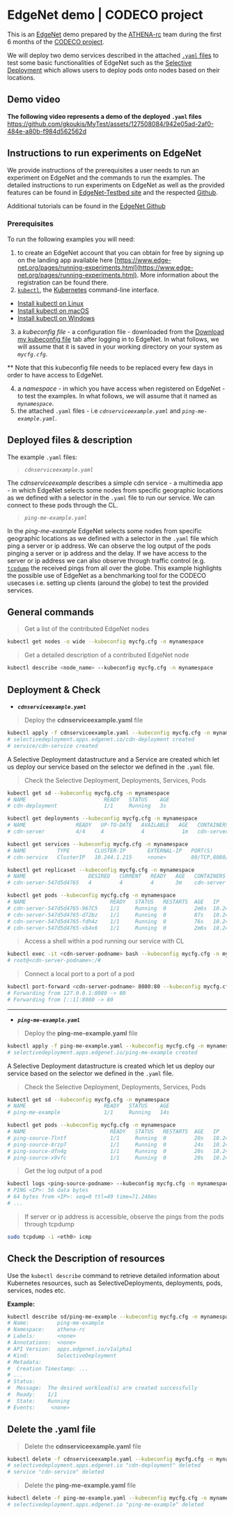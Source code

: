 # EdgeNet demo | CODECO project
This is an [EdgeNet](https://www.edge-net.org/) demo prepared by the [ATHENA-rc](https://www.athenarc.gr/en/home) team during the first 6 months of the [CODECO project](https://he-codeco.eu/).

We will deploy two demo services described in the attached [``.yaml`` files](https://kubernetes.io/docs/concepts/overview/working-with-objects/kubernetes-objects/) to test some basic functionalities of EdgeNet such as the [Selective Deployment](https://github.com/EdgeNet-project/edgenet/blob/main/docs/custom_resources.md#selective-deployment) which allows users to deploy pods onto nodes based on their locations.

## Demo video
**The following video represents a demo of the deployed ``.yaml`` files**
https://github.com/gkoukis/MyTest/assets/127508084/942e05ad-2af0-484e-a80b-f984d562562d

## Instructions to run experiments on EdgeNet
We provide instructions of the prerequisites a user needs to run an experiment on EdgeNet and the commands to run the examples. The detailed instructions to run experiments on EdgeNet as well as the provided features can be found in [EdgeNet-Testbed site](https://www.edge-net.org/pages/running-experiments.html) and the respected [Github](https://github.com/EdgeNet-project/edgenet).

Additional tutorials can be found in the [EdgeNet Github](https://github.com/EdgeNet-project/edgenet/tree/main/docs/tutorials/old)

### Prerequisites
To run the following examples you will need:
1. to create an EdgeNet account that you can obtain for free by signing up on the landing app available here [https://www.edge-net.org/pages/running-experiments.html](https://www.edge-net.org/pages/running-experiments.html). More information about the registration can be found there.
2. [``kubectl``](https://kubernetes.io/docs/reference/kubectl/overview/), the [Kubernetes](https://kubernetes.io/) command-line interface.

- [Install kubectl on Linux](https://kubernetes.io/docs/tasks/tools/install-kubectl-linux)
- [Install kubectl on macOS](https://kubernetes.io/docs/tasks/tools/install-kubectl-macos)
- [Install kubectl on Windows](https://kubernetes.io/docs/tasks/tools/install-kubectl-windows)

3. a *kubeconfig file* - a configuration file - downloaded from the [Download my kubeconfig file](https://landing.edge-net.org) tab after logging in to EdgeNet. In what follows, we will assume that it is saved in your working directory on your system as *``mycfg.cfg``*.

** Note that this kubeconfig file needs to be replaced every few days in order to have access to EdgeNet.


4. a *namespace* - in which you have access when registered on EdgeNet - to test the examples. In what follows, we will assume that it named as *``mynamespace``*. 
5. the attached ``.yaml`` files - i.e *``cdnserviceexample.yaml``* and *``ping-me-example.yaml``*.


## Deployed files & description
The example ``.yaml`` files:
> *``cdnserviceexample.yaml``*

The *cdnserviceexample* describes a simple cdn service - a multimedia app - in which EdgeNet selects some nodes from specific geographic locations as we defined with a selector in the ``.yaml`` file to run our service. We can connect to these pods through the CL.

> *``ping-me-example.yaml``*

In the *ping-me-example* EdgeNet selects some nodes from specific geographic locations as we defined with a selector in the ``.yaml`` file which ping a server or ip address. We can observe the log output of the pods pinging a server or ip address and the delay. If we have access to the server or ip address we can also observe through traffic control (e.g. [``tcpdump``](https://www.tcpdump.org/index.html#latest-releases) the received pings from all over the globe. This example highlights the possible use of EdgeNet as a benchmarking tool for the CODECO usecases i.e. setting up clients (around the globe) to test the provided services.


## General commands
> Get a list of the contributed EdgeNet nodes
```bash
kubectl get nodes -o wide --kubeconfig mycfg.cfg -n mynamespace
```
> Get a detailed description of a contributed EdgeNet node
```bash
kubectl describe <node_name> --kubeconfig mycfg.cfg -n mynamespace
```

## Deployment & Check
+ ***``cdnserviceexample.yaml``***
> Deploy the **cdnserviceexample.yaml** file
```bash
kubectl apply -f cdnserviceexample.yaml --kubeconfig mycfg.cfg -n mynamespace
# selectivedeployment.apps.edgenet.io/cdn-deployment created
# service/cdn-service created
```
A Selective Deployment datastructure and a Service are created which let us deploy our service based on the selector we defined in the ``.yaml`` file.
> Check the Selective Deployment, Deployments, Services, Pods
```bash
kubectl get sd --kubeconfig mycfg.cfg -n mynamespace
# NAME                         READY   STATUS    AGE
# cdn-deployment               1/1     Running   3s
```
```bash
kubectl get deployments --kubeconfig mycfg.cfg -n mynamespace
# NAME                READY   UP-TO-DATE   AVAILABLE   AGE   CONTAINERS          IMAGES               SELECTOR
# cdn-server          4/4     4            4            1m   cdn-server          emamatas/appserver   app=cdn-server
```
```bash
kubectl get services --kubeconfig mycfg.cfg -n mynamespace
# NAME          TYPE        CLUSTER-IP       EXTERNAL-IP   PORT(S)           AGE   SELECTOR
# cdn-service   ClusterIP   10.244.1.215     <none>        80/TCP,8080/TCP   3m   app=cdn-server
```
```bash
kubectl get replicaset --kubeconfig mycfg.cfg -n mynamespace
# NAME                    DESIRED   CURRENT   READY   AGE   CONTAINERS   IMAGES               SELECTOR
# cdn-server-547d5d4765   4         4         4       3m    cdn-server   emamatas/appserver   app=cdn-server,pod-template-hash=547d5d4765
```
```bash
kubectl get pods --kubeconfig mycfg.cfg -n mynamespace
# NAME                           READY   STATUS   RESTARTS  AGE   IP             NODE
# cdn-server-547d5d4765-967C5    1/1     Running  0         2m6s  10.244.1.14    jp-13-c9fe.edge-net.io
# cdn-server-547d5d4765-d72bz    1/1     Running  0         87s   10.244.72.19   geni-us-ga-035b.edge-net.io
# cdn-server-547d5d4765-fdh4z    1/1     Running  0         76s   10.244.74.22   geni-us-hi-1bf2.edge-net.io
# cdn-server-547d5d4765-vb4x6    1/1     Running  0         2m6s  10.244.8.26    geni-us-oh-90fb.edge-net.io
```

> Access a shell within a pod running our service with CL
```bash
kubectl exec -it <cdn-server-podname> bash --kubeconfig mycfg.cfg -n mynamespace
# root@<cdn-server-podname>:/#
```
> Connect a local port to a port of a pod
```bash
kubectl port-forward <cdn-server-podname> 8080:80 --kubeconfig mycfg.cfg -n mynamespace
# Forwarding from 127.0.0.1:8080 -> 80
# Forwarding from [::1]:8080 -> 80
```


---
+ ***``ping-me-example.yaml``***
> Deploy the **ping-me-example.yaml** file
```bash
kubectl apply -f ping-me-example.yaml --kubeconfig mycfg.cfg -n mynamespace
# selectivedeployment.apps.edgenet.io/ping-me-example created
```
A Selective Deployment datastructure is created which let us deploy our service based on the selector we defined in the ``.yaml`` file.
> Check the Selective Deployment, Deployments, Services, Pods
```bash
kubectl get sd --kubeconfig mycfg.cfg -n mynamespace
# NAME                         READY   STATUS    AGE
# ping-me-example              1/1     Running   14s
```
```bash
kubectl get pods --kubeconfig mycfg.cfg -n mynamespace
# NAME                           READY   STATUS   RESTARTS  AGE   IP             NODE
# ping-source-7lntf              1/1     Running  0         20s   10.244.74.24   geni-us-hi-1bf2.edge-net.io
# ping-source-8rzp7              1/1     Running  0         24s   10.244.5.95    de-ni-5793.edge-net.io
# ping-source-dfn4g              1/1     Running  0         20s   10.244.86.20   geni-us-ca-3c7f.edge-net.io
# ping-source-x9vfc              1/1     Running  0         20s   10.244.2.101   edgenet-ingress.planet-lab.eu
```

> Get the log output of a pod
```bash
kubectl logs <ping-source-podname> --kubeconfig mycfg.cfg -n mynamespace
# PING <IP>: 56 data bytes
# 64 bytes from <IP>: seq=0 ttl=49 time=71.246ms
# ...
```
> If server or ip address is accessible, observe the pings from the pods through tcpdump
```bash
sudo tcpdump -i <eth0> icmp
```

## Check the Description of resources
Use the ``kubectl describe`` command to retrieve detailed information about Kubernetes resources, such as SelectiveDeployments, deployments, pods, services, nodes etc.

**Example:**
```bash
kubectl describe sd/ping-me-example --kubeconfig mycfg.cfg -n mynamespace
# Name:         ping-me-example
# Namespace:    athena-rc
# Labels:       <none>
# Annotations:  <none>
# API Version:  apps.edgenet.io/v1alpha1
# Kind:         SelectiveDeployment
# Metadata:
#  Creation Timestamp: ...
# ...
# Status:
#  Message:  The desired workload(s) are created successfully
#  Ready:    1/1
#  State:    Running
# Events:     <none>
```

## Delete the .yaml file
> Delete the **cdnserviceexample.yaml** file
```bash
kubectl delete -f cdnserviceexample.yaml --kubeconfig mycfg.cfg -n mynamespace
# selectivedeployment.apps.edgenet.io "cdn-deployment" deleted
# service "cdn-service" deleted
```
> Delete the **ping-me-example.yaml** file
```bash
kubectl delete -f ping-me-example.yaml --kubeconfig mycfg.cfg -n mynamespace
# selectivedeployment.apps.edgenet.io "ping-me-example" deleted
```
